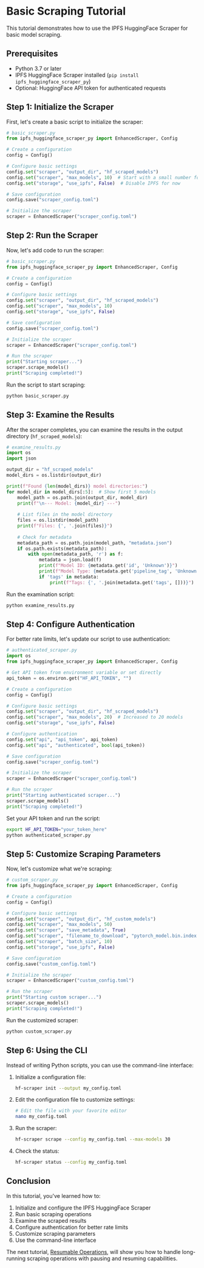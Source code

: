 # Basic Scraping Tutorial

This tutorial demonstrates how to use the IPFS HuggingFace Scraper for basic model scraping.

## Prerequisites

- Python 3.7 or later
- IPFS HuggingFace Scraper installed (`pip install ipfs_huggingface_scraper_py`)
- Optional: HuggingFace API token for authenticated requests

## Step 1: Initialize the Scraper

First, let's create a basic script to initialize the scraper:

```python
# basic_scraper.py
from ipfs_huggingface_scraper_py import EnhancedScraper, Config

# Create a configuration
config = Config()

# Configure basic settings
config.set("scraper", "output_dir", "hf_scraped_models")
config.set("scraper", "max_models", 10)  # Start with a small number for testing
config.set("storage", "use_ipfs", False)  # Disable IPFS for now

# Save configuration
config.save("scraper_config.toml")

# Initialize the scraper
scraper = EnhancedScraper("scraper_config.toml")
```

## Step 2: Run the Scraper

Now, let's add code to run the scraper:

```python
# basic_scraper.py
from ipfs_huggingface_scraper_py import EnhancedScraper, Config

# Create a configuration
config = Config()

# Configure basic settings
config.set("scraper", "output_dir", "hf_scraped_models")
config.set("scraper", "max_models", 10)
config.set("storage", "use_ipfs", False)

# Save configuration
config.save("scraper_config.toml")

# Initialize the scraper
scraper = EnhancedScraper("scraper_config.toml")

# Run the scraper
print("Starting scraper...")
scraper.scrape_models()
print("Scraping completed!")
```

Run the script to start scraping:

```bash
python basic_scraper.py
```

## Step 3: Examine the Results

After the scraper completes, you can examine the results in the output directory (`hf_scraped_models`):

```python
# examine_results.py
import os
import json

output_dir = "hf_scraped_models"
model_dirs = os.listdir(output_dir)

print(f"Found {len(model_dirs)} model directories:")
for model_dir in model_dirs[:5]:  # Show first 5 models
    model_path = os.path.join(output_dir, model_dir)
    print(f"\n--- Model: {model_dir} ---")
    
    # List files in the model directory
    files = os.listdir(model_path)
    print(f"Files: {', '.join(files)}")
    
    # Check for metadata
    metadata_path = os.path.join(model_path, "metadata.json")
    if os.path.exists(metadata_path):
        with open(metadata_path, 'r') as f:
            metadata = json.load(f)
            print(f"Model ID: {metadata.get('id', 'Unknown')}")
            print(f"Model Type: {metadata.get('pipeline_tag', 'Unknown')}")
            if 'tags' in metadata:
                print(f"Tags: {', '.join(metadata.get('tags', []))}")
```

Run the examination script:

```bash
python examine_results.py
```

## Step 4: Configure Authentication

For better rate limits, let's update our script to use authentication:

```python
# authenticated_scraper.py
import os
from ipfs_huggingface_scraper_py import EnhancedScraper, Config

# Get API token from environment variable or set directly
api_token = os.environ.get("HF_API_TOKEN", "")

# Create a configuration
config = Config()

# Configure basic settings
config.set("scraper", "output_dir", "hf_scraped_models")
config.set("scraper", "max_models", 20)  # Increased to 20 models
config.set("storage", "use_ipfs", False)

# Configure authentication
config.set("api", "api_token", api_token)
config.set("api", "authenticated", bool(api_token))

# Save configuration
config.save("scraper_config.toml")

# Initialize the scraper
scraper = EnhancedScraper("scraper_config.toml")

# Run the scraper
print("Starting authenticated scraper...")
scraper.scrape_models()
print("Scraping completed!")
```

Set your API token and run the script:

```bash
export HF_API_TOKEN="your_token_here"
python authenticated_scraper.py
```

## Step 5: Customize Scraping Parameters

Now, let's customize what we're scraping:

```python
# custom_scraper.py
from ipfs_huggingface_scraper_py import EnhancedScraper, Config

# Create a configuration
config = Config()

# Configure basic settings
config.set("scraper", "output_dir", "hf_custom_models")
config.set("scraper", "max_models", 50)
config.set("scraper", "save_metadata", True)
config.set("scraper", "filename_to_download", "pytorch_model.bin.index.json")  # Different file
config.set("scraper", "batch_size", 10)
config.set("storage", "use_ipfs", False)

# Save configuration
config.save("custom_config.toml")

# Initialize the scraper
scraper = EnhancedScraper("custom_config.toml")

# Run the scraper
print("Starting custom scraper...")
scraper.scrape_models()
print("Scraping completed!")
```

Run the customized scraper:

```bash
python custom_scraper.py
```

## Step 6: Using the CLI

Instead of writing Python scripts, you can use the command-line interface:

1. Initialize a configuration file:
   ```bash
   hf-scraper init --output my_config.toml
   ```

2. Edit the configuration file to customize settings:
   ```bash
   # Edit the file with your favorite editor
   nano my_config.toml
   ```

3. Run the scraper:
   ```bash
   hf-scraper scrape --config my_config.toml --max-models 30
   ```

4. Check the status:
   ```bash
   hf-scraper status --config my_config.toml
   ```

## Conclusion

In this tutorial, you've learned how to:

1. Initialize and configure the IPFS HuggingFace Scraper
2. Run basic scraping operations
3. Examine the scraped results
4. Configure authentication for better rate limits
5. Customize scraping parameters
6. Use the command-line interface

The next tutorial, [Resumable Operations](resumable_operations.md), will show you how to handle long-running scraping operations with pausing and resuming capabilities.